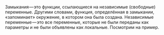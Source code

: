 Замыкания — это функции, ссылающиеся на независимые (свободные) переменные. Другими словами, функция, определённая в замыкании, «запоминает» окружение, в котором она была создана.
Независимые переменные — это все переменные, которые не были переданы как параметры и не были объявлены как локальные. Посмотрим на пример.

<pre src="https://github.com/JustTrueSerj/JsFeaturesAndTasks/blob/master/clossures.js"> </pre>
